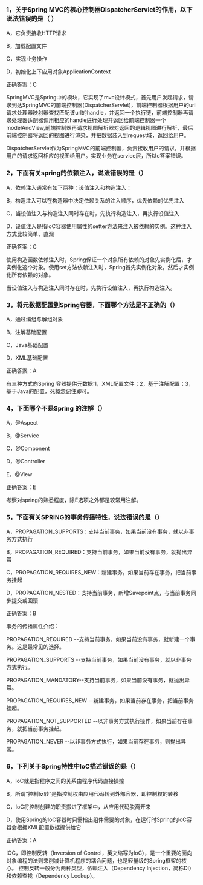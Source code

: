 ### 1，关于Spring MVC的核心控制器DispatcherServlet的作用，以下说法错误的是（ ）

  A，它负责接收HTTP请求

  B，加载配置文件

  C，实现业务操作

  D，初始化上下应用对象ApplicationContext

  正确答案：C

  SpringMVC是Spring中的模块，它实现了mvc设计模式，首先用户发起请求，请求到达SpringMVC的前端控制器(DispatcherServlet)，前端控制器根据用户的url请求处理器映射器查找匹配该url的handle，并返回一个执行链，前端控制器再请求处理器适配器调用相应的handle进行处理并返回给前端控制器一个modelAndView,前端控制器再请求视图解析器对返回的逻辑视图进行解析，最后前端控制器将返回的视图进行渲染，并把数据装入到request域，返回给用户。

  DispatcherServlet作为SpringMVC的前端控制器，负责接收用户的请求，并根据用户的请求返回相应的视图给用户。实现业务在service层，所以c答案错误。

### 2，下面有关spring的依赖注入，说法错误的是（）

  A，依赖注入通常有如下两种：设值注入和构造注入：

  B，构造注入可以在构造器中决定依赖关系的注入顺序，优先依赖的优先注入

  C，当设值注入与构造注入同时存在时，先执行构造注入，再执行设值注入

  D，设值注入是指IoC容器使用属性的setter方法来注入被依赖的实例。这种注入方式比较简单、直观

  正确答案：C

  使用构造函数依赖注入时，Spring保证一个对象所有依赖的对象先实例化后，才实例化这个对象。使用set方法依赖注入时，Spring首先实例化对象，然后才实例化所有依赖的对象。

  当设值注入与构造注入同时存在时，先执行设值注入，再执行构造注入。

### 3，将元数据配置到Spring容器，下面哪个方法是不正确的（）

  A，通过编组与解组对象

  B，注解基础配置

  C，Java基础配置

  D，XML基础配置

  正确答案：A

  有三种方式向Spring 容器提供元数据:1，XML配置文件；2，基于注解配置；3，基于Java的配置，死概念记住即可。

### 4，下面哪个不是Spring 的注解（）

  A，@Aspect

  B，@Service

  C，@Component

  D，@Controller

  E，@View

  正确答案：E

  考察对spring的熟悉程度，除E选项之外都是较常用注解。

### 5，下面有关SPRING的事务传播特性，说法错误的是（）

  A，PROPAGATION_SUPPORTS：支持当前事务，如果当前没有事务，就以非事务方式执行

  B，PROPAGATION_REQUIRED：支持当前事务，如果当前没有事务，就抛出异常

  C，PROPAGATION_REQUIRES_NEW：新建事务，如果当前存在事务，把当前事务挂起

  D，PROPAGATION_NESTED：支持当前事务，新增Savepoint点，与当前事务同步提交或回滚

  正确答案：B

  事务的传播属性介绍：

  PROPAGATION_REQUIRED --支持当前事务，如果当前没有事务，就新建一个事务。这是最常见的选择。

  PROPAGATION_SUPPORTS --支持当前事务，如果当前没有事务，就以非事务方式执行。

  PROPAGATION_MANDATORY--支持当前事务，如果当前没有事务，就抛出异常。

  PROPAGATION_REQUIRES_NEW --新建事务，如果当前存在事务，把当前事务挂起。

  PROPAGATION_NOT_SUPPORTED --以非事务方式执行操作，如果当前存在事务，就把当前事务挂起。

  PROPAGATION_NEVER --以非事务方式执行，如果当前存在事务，则抛出异常。

### 6，下列关于Spring特性中IoC描述错误的是（）

  A，IoC就是指程序之间的关系由程序代码直接操控

  B，所谓“控制反转”是指控制权由应用代码转到外部容器，即控制权的转移

  C，IoC将控制创建的职责搬进了框架中，从应用代码脱离开来

  D，使用Spring的IoC容器时只需指出组件需要的对象，在运行时Spring的IoC容器会根据XML配置数据提供给它

  正确答案：A

  IOC，即控制反转（Inversion of Control，英文缩写为IoC），是一个重要的面向对象编程的法则来削减计算机程序的耦合问题，也是轻量级的Spring框架的核心。 控制反转一般分为两种类型，依赖注入（Dependency Injection，简称DI）和依赖查找（Dependency Lookup）。
